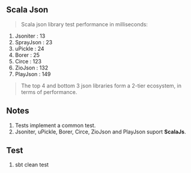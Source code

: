 Scala Json
----------
>Scala json library test performance in milliseconds:

1. Jsoniter : 13
2. SprayJson : 23
3. uPickle : 24
4. Borer : 25
5. Circe : 123
6. ZioJson : 132
7. PlayJson : 149

>The top 4 and bottom 3 json libraries form a 2-tier ecosystem, in terms of performance.

Notes
-----
1. Tests implement a common test.
3. Jsoniter, uPickle, Borer, Circe, ZioJson and PlayJson suport **ScalaJs**.

Test
----
1. sbt clean test